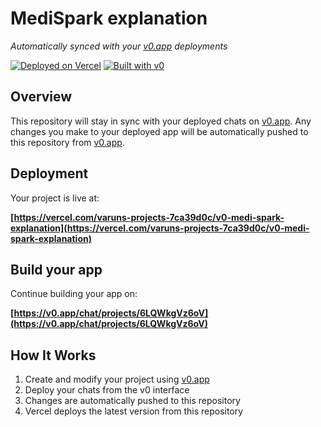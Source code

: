 # MediSpark explanation

*Automatically synced with your [v0.app](https://v0.app) deployments*

[![Deployed on Vercel](https://img.shields.io/badge/Deployed%20on-Vercel-black?style=for-the-badge&logo=vercel)](https://vercel.com/varuns-projects-7ca39d0c/v0-medi-spark-explanation)
[![Built with v0](https://img.shields.io/badge/Built%20with-v0.app-black?style=for-the-badge)](https://v0.app/chat/projects/6LQWkgVz6oV)

## Overview

This repository will stay in sync with your deployed chats on [v0.app](https://v0.app).
Any changes you make to your deployed app will be automatically pushed to this repository from [v0.app](https://v0.app).

## Deployment

Your project is live at:

**[https://vercel.com/varuns-projects-7ca39d0c/v0-medi-spark-explanation](https://vercel.com/varuns-projects-7ca39d0c/v0-medi-spark-explanation)**

## Build your app

Continue building your app on:

**[https://v0.app/chat/projects/6LQWkgVz6oV](https://v0.app/chat/projects/6LQWkgVz6oV)**

## How It Works

1. Create and modify your project using [v0.app](https://v0.app)
2. Deploy your chats from the v0 interface
3. Changes are automatically pushed to this repository
4. Vercel deploys the latest version from this repository
